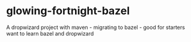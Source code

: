 # glowing-fortnight-bazel
A dropwizard project with maven - migrating to bazel - good for starters want to learn bazel and dropwizard

